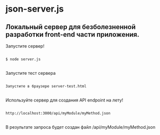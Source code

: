 # json-server.js

<h2>Локальный сервер для безболезненной разработки front-end части приложения.</h2>

<p>Запустите сервер!<p/>

<pre>
<code>
$ node server.js
</code>
</pre>

<p>Запустите тест сервера<p/>

<pre>
<code>
Запустите в браузере server-test.html
</code>
</pre>

<p>Используйте сервер для создания API endpoint  на лету!<p/>

<pre>
<code>
http://localhost:3000/api/myModule/myMethod.json
</code>
</pre>

<p>В результате запроса будет создан файл /api/myModule/myMethod.json <p/>
